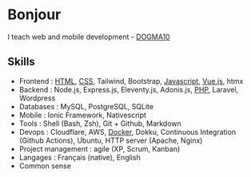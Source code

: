 # Bonjour

I teach web and mobile development - [DOGMA10](https://dogma10.com)

## Skills

* Frontend : [HTML](https://github.com/cba85?tab=repositories&language=html), [CSS](https://github.com/cba85?tab=repositories&language=css), Tailwind, Bootstrap, [Javascript](https://github.com/cba85?tab=repositories&language=javascript), [Vue.js](https://github.com/cba85?tab=repositories&language=vue), htmx
* Backend : Node.js, Express.js, Eleventy.js, Adonis.js, [PHP](https://github.com/cba85?tab=repositories&language=php), Laravel, Wordpress
* Databases : MySQL, PostgreSQL, SQLite
* Mobile : Ionic Framework, Nativescript
* Tools : Shell (Bash, Zsh), Git + Github, Markdown
* Devops : Cloudflare, AWS, [Docker](https://github.com/cba85?tab=repositories&language=dockerfile), Dokku, Continuous Integration (Github Actions), Ubuntu, HTTP server (Apache, Nginx)
* Project management : agile (XP, Scrum, Kanban)
* Langages : Français (native), English
* Common sense
